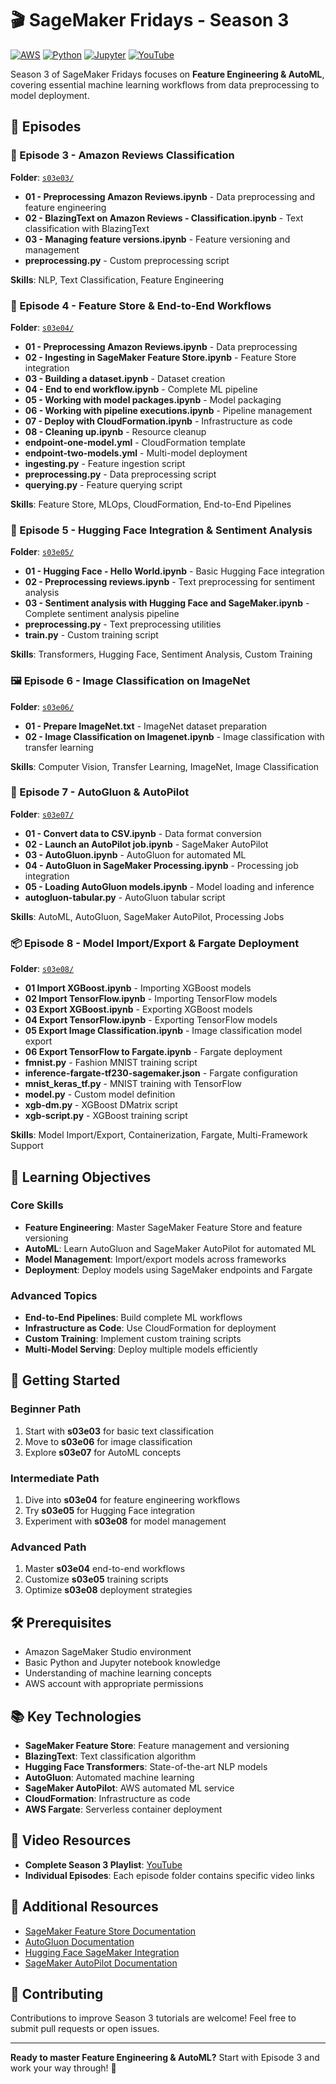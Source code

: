 # 🎬 SageMaker Fridays - Season 3

[![AWS](https://img.shields.io/badge/AWS-SageMaker-orange?logo=amazon-aws)](https://aws.amazon.com/sagemaker/)
[![Python](https://img.shields.io/badge/Python-3.7%2B-blue?logo=python)](https://www.python.org/)
[![Jupyter](https://img.shields.io/badge/Jupyter-Notebook-orange?logo=jupyter)](https://jupyter.org/)
[![YouTube](https://img.shields.io/badge/YouTube-Season%203-red?logo=youtube)](https://www.youtube.com/playlist?list=PLJgojBtbsuc1i4OGxxsWHxY-KeAYUFFbe)

Season 3 of SageMaker Fridays focuses on **Feature Engineering & AutoML**, covering essential machine learning workflows from data preprocessing to model deployment.

## 📁 Episodes

### 🎯 Episode 3 - Amazon Reviews Classification
**Folder**: [`s03e03/`](s03e03/)
- **01 - Preprocessing Amazon Reviews.ipynb** - Data preprocessing and feature engineering
- **02 - BlazingText on Amazon Reviews - Classification.ipynb** - Text classification with BlazingText
- **03 - Managing feature versions.ipynb** - Feature versioning and management
- **preprocessing.py** - Custom preprocessing script

**Skills**: NLP, Text Classification, Feature Engineering

### 🔧 Episode 4 - Feature Store & End-to-End Workflows
**Folder**: [`s03e04/`](s03e04/)
- **01 - Preprocessing Amazon Reviews.ipynb** - Data preprocessing
- **02 - Ingesting in SageMaker Feature Store.ipynb** - Feature Store integration
- **03 - Building a dataset.ipynb** - Dataset creation
- **04 - End to end workflow.ipynb** - Complete ML pipeline
- **05 - Working with model packages.ipynb** - Model packaging
- **06 - Working with pipeline executions.ipynb** - Pipeline management
- **07 - Deploy with CloudFormation.ipynb** - Infrastructure as code
- **08 - Cleaning up.ipynb** - Resource cleanup
- **endpoint-one-model.yml** - CloudFormation template
- **endpoint-two-models.yml** - Multi-model deployment
- **ingesting.py** - Feature ingestion script
- **preprocessing.py** - Data preprocessing script
- **querying.py** - Feature querying script

**Skills**: Feature Store, MLOps, CloudFormation, End-to-End Pipelines

### 🤗 Episode 5 - Hugging Face Integration & Sentiment Analysis
**Folder**: [`s03e05/`](s03e05/)
- **01 - Hugging Face - Hello World.ipynb** - Basic Hugging Face integration
- **02 - Preprocessing reviews.ipynb** - Text preprocessing for sentiment analysis
- **03 - Sentiment analysis with Hugging Face and SageMaker.ipynb** - Complete sentiment analysis pipeline
- **preprocessing.py** - Text preprocessing utilities
- **train.py** - Custom training script

**Skills**: Transformers, Hugging Face, Sentiment Analysis, Custom Training

### 🖼️ Episode 6 - Image Classification on ImageNet
**Folder**: [`s03e06/`](s03e06/)
- **01 - Prepare ImageNet.txt** - ImageNet dataset preparation
- **02 - Image Classification on Imagenet.ipynb** - Image classification with transfer learning

**Skills**: Computer Vision, Transfer Learning, ImageNet, Image Classification

### 🤖 Episode 7 - AutoGluon & AutoPilot
**Folder**: [`s03e07/`](s03e07/)
- **01 - Convert data to CSV.ipynb** - Data format conversion
- **02 - Launch an AutoPilot job.ipynb** - SageMaker AutoPilot
- **03 - AutoGluon.ipynb** - AutoGluon for automated ML
- **04 - AutoGluon in SageMaker Processing.ipynb** - Processing job integration
- **05 - Loading AutoGluon models.ipynb** - Model loading and inference
- **autogluon-tabular.py** - AutoGluon tabular script

**Skills**: AutoML, AutoGluon, SageMaker AutoPilot, Processing Jobs

### 📦 Episode 8 - Model Import/Export & Fargate Deployment
**Folder**: [`s03e08/`](s03e08/)
- **01 Import XGBoost.ipynb** - Importing XGBoost models
- **02 Import TensorFlow.ipynb** - Importing TensorFlow models
- **03 Export XGBoost.ipynb** - Exporting XGBoost models
- **04 Export TensorFlow.ipynb** - Exporting TensorFlow models
- **05 Export Image Classification.ipynb** - Image classification model export
- **06 Export TensorFlow to Fargate.ipynb** - Fargate deployment
- **fmnist.py** - Fashion MNIST training script
- **inference-fargate-tf230-sagemaker.json** - Fargate configuration
- **mnist_keras_tf.py** - MNIST training with TensorFlow
- **model.py** - Custom model definition
- **xgb-dm.py** - XGBoost DMatrix script
- **xgb-script.py** - XGBoost training script

**Skills**: Model Import/Export, Containerization, Fargate, Multi-Framework Support

## 🎯 Learning Objectives

### Core Skills
- **Feature Engineering**: Master SageMaker Feature Store and feature versioning
- **AutoML**: Learn AutoGluon and SageMaker AutoPilot for automated ML
- **Model Management**: Import/export models across frameworks
- **Deployment**: Deploy models using SageMaker endpoints and Fargate

### Advanced Topics
- **End-to-End Pipelines**: Build complete ML workflows
- **Infrastructure as Code**: Use CloudFormation for deployment
- **Custom Training**: Implement custom training scripts
- **Multi-Model Serving**: Deploy multiple models efficiently

## 🚀 Getting Started

### Beginner Path
1. Start with **s03e03** for basic text classification
2. Move to **s03e06** for image classification
3. Explore **s03e07** for AutoML concepts

### Intermediate Path
1. Dive into **s03e04** for feature engineering workflows
2. Try **s03e05** for Hugging Face integration
3. Experiment with **s03e08** for model management

### Advanced Path
1. Master **s03e04** end-to-end workflows
2. Customize **s03e05** training scripts
3. Optimize **s03e08** deployment strategies

## 🛠️ Prerequisites

- Amazon SageMaker Studio environment
- Basic Python and Jupyter notebook knowledge
- Understanding of machine learning concepts
- AWS account with appropriate permissions

## 📚 Key Technologies

- **SageMaker Feature Store**: Feature management and versioning
- **BlazingText**: Text classification algorithm
- **Hugging Face Transformers**: State-of-the-art NLP models
- **AutoGluon**: Automated machine learning
- **SageMaker AutoPilot**: AWS automated ML service
- **CloudFormation**: Infrastructure as code
- **AWS Fargate**: Serverless container deployment

## 🎥 Video Resources

- **Complete Season 3 Playlist**: [YouTube](https://www.youtube.com/playlist?list=PLJgojBtbsuc1i4OGxxsWHxY-KeAYUFFbe)
- **Individual Episodes**: Each episode folder contains specific video links

## 🔗 Additional Resources

- [SageMaker Feature Store Documentation](https://docs.aws.amazon.com/sagemaker/latest/dg/feature-store.html)
- [AutoGluon Documentation](https://auto.gluon.ai/)
- [Hugging Face SageMaker Integration](https://huggingface.co/docs/sagemaker)
- [SageMaker AutoPilot Documentation](https://docs.aws.amazon.com/sagemaker/latest/dg/autopilot.html)

## 🤝 Contributing

Contributions to improve Season 3 tutorials are welcome! Feel free to submit pull requests or open issues.

---

**Ready to master Feature Engineering & AutoML?** Start with Episode 3 and work your way through! 🚀 